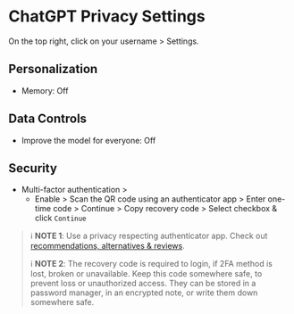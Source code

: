 # ChatGPT Privacy Settings

On the top right, click on your username > Settings.



## Personalization
- Memory: Off



## Data Controls
- Improve the model for everyone: Off



## Security
- Multi-factor authentication >
    - Enable > Scan the QR code using an authenticator app > Enter one-time code > Continue > Copy recovery code > Select checkbox & click `Continue`

> :information_source: **NOTE 1**: Use a privacy respecting authenticator app. Check out [recommendations, alternatives & reviews](https://github.com/StellarSand/privacy-settings#recommendations-alternatives--reviews).
>
> :information_source: **NOTE 2**: The recovery code is required to login, if 2FA method is lost, broken or unavailable. Keep this code somewhere safe, to prevent loss or unauthorized access. They can be stored in a password manager, in an encrypted note, or write them down somewhere safe.
